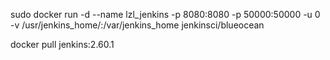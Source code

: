 sudo docker run -d --name lzl_jenkins -p 8080:8080 -p 50000:50000 -u 0 -v /usr/jenkins_home/:/var/jenkins_home jenkinsci/blueocean

docker pull jenkins:2.60.1